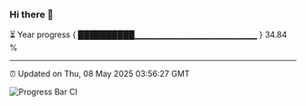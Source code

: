 ### Hi there 👋

⏳ Year progress { ██████████▁▁▁▁▁▁▁▁▁▁▁▁▁▁▁▁▁▁▁▁ } 34.84 %

---

⏰ Updated on Thu, 08 May 2025 03:56:27 GMT

![Progress Bar CI](https://github.com/IshwaranRudhara/GIT-ACTION/workflows/Progress%20Bar%20CI/badge.svg)
